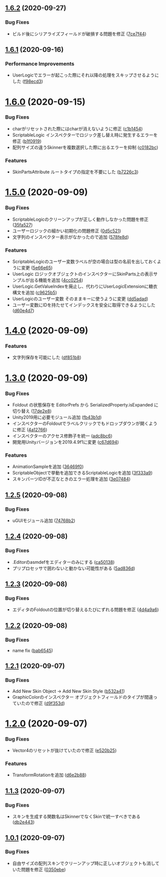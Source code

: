 ## [1.6.2](https://github.com/pspkurara/ugui-skinner/compare/v1.6.1...v1.6.2) (2020-09-27)


### Bug Fixes

* ビルド後にシリアライズフィールドが破損する問題を修正 ([7ce7f44](https://github.com/pspkurara/ugui-skinner/commit/7ce7f446b2fa9fef883e9fcee5f995acb30f711d))

## [1.6.1](https://github.com/pspkurara/ugui-skinner/compare/v1.6.0...v1.6.1) (2020-09-16)


### Performance Improvements

* UserLogicでエラーが起こった際にそれ以降の処理をスキップさせるようにした ([f98ecd3](https://github.com/pspkurara/ugui-skinner/commit/f98ecd35f1427b51cede35c26e1dafe450eeaa9c))

# [1.6.0](https://github.com/pspkurara/ugui-skinner/compare/v1.5.0...v1.6.0) (2020-09-15)


### Bug Fixes

* charがリセットされた際にはcharが消えないように修正 ([c1b1454](https://github.com/pspkurara/ugui-skinner/commit/c1b1454f41bff2b8f4a6ce03f977a90c1cb31092))
* ScriptableLogic インスペクターでロジック差し替え時に発生するエラーを修正 ([b1f0919](https://github.com/pspkurara/ugui-skinner/commit/b1f09190f565b01b941be454c81c7f7934ab4c0e))
* 配列サイズの違うSkinnerを複数選択した際に出るエラーを抑制 ([c0182bc](https://github.com/pspkurara/ugui-skinner/commit/c0182bc0b7da40d4eb1da79107c842556bb569c4))


### Features

* SkinPartsAttribute ルートタイプの指定を不要にした ([b7226c3](https://github.com/pspkurara/ugui-skinner/commit/b7226c33b0c9774aba57e29163947d00f3266047))

# [1.5.0](https://github.com/pspkurara/ugui-skinner/compare/v1.4.0...v1.5.0) (2020-09-09)


### Bug Fixes

* ScriptableLogicのクリーンアップが正しく動作しなかった問題を修正 ([35fa527](https://github.com/pspkurara/ugui-skinner/commit/35fa527759cf0585b79736d886effb08e212411e))
* ユーザーロジックの細かい初期化の問題修正 ([0d5c521](https://github.com/pspkurara/ugui-skinner/commit/0d5c521fa81554f1533d555a5b668861830a9439))
* 文字列のインスペクター表示がなかったので追加 ([578fe8d](https://github.com/pspkurara/ugui-skinner/commit/578fe8d584f7b14d3e7c7948d5deff9cdf0f3c3d))


### Features

* ScriptableLogicのユーザー変数ラベルが空の場合は型の名前を出しておくように変更 ([5e66e65](https://github.com/pspkurara/ugui-skinner/commit/5e66e651392628245ead5d81e659a9538afb087b))
* UserLogic ロジックオブジェクトのインスペクターにSkinParts上の表示サンプルが出る機能を追加 ([4cc0254](https://github.com/pspkurara/ugui-skinner/commit/4cc02549ee42b9aa9c19539c528a36b91e0acc9b))
* UserLogic.GetValueIndexを廃止し、代わりにUserLogicExtensionに糖衣構文を追加 ([c9625b5](https://github.com/pspkurara/ugui-skinner/commit/c9625b5a2625b2cbbc1d9e851a2f21f1b74de350))
* UserLogicのユーザー変数 そのままキーに使うように変更 ([dd5adad](https://github.com/pspkurara/ugui-skinner/commit/dd5adadafd93b8d3905ac7ffb9fe5b173bcc0a82))
* ユーザー変数にIDを持たせてインデックスを安全に取得できるようにした ([d60e4d7](https://github.com/pspkurara/ugui-skinner/commit/d60e4d7cebed40f8a277cc7636d2173d51fcd8bc))

# [1.4.0](https://github.com/pspkurara/ugui-skinner/compare/v1.3.0...v1.4.0) (2020-09-09)


### Features

* 文字列保存を可能にした ([df851b8](https://github.com/pspkurara/ugui-skinner/commit/df851b85561ed97010a61c57412079b7b0521dee))

# [1.3.0](https://github.com/pspkurara/ugui-skinner/compare/v1.2.5...v1.3.0) (2020-09-09)


### Bug Fixes

* Foldout の状態保存を EditorPrefs から SerializedProperty.isExpanded に切り替え ([17de2e8](https://github.com/pspkurara/ugui-skinner/commit/17de2e813cc472f2f8c64acf504cb029e776d19d))
* Unity2019用に必要モジュール追加 ([fb43b1d](https://github.com/pspkurara/ugui-skinner/commit/fb43b1dea818bff2700525fddbec2a41a07b736c))
* インスペクターのFoldoutでラベルクリックでもドロップダウンが開くように修正 ([4a12766](https://github.com/pspkurara/ugui-skinner/commit/4a12766a6ce0f63527d29d41c360f11f698d809b))
* インスペクターのアクセス修飾子を統一 ([adc8bc6](https://github.com/pspkurara/ugui-skinner/commit/adc8bc6c76af595bb3392dcf98bc3156721e4079))
* 開発用Unityバージョンを2019.4.9f1に変更 ([c67d694](https://github.com/pspkurara/ugui-skinner/commit/c67d69457834346acae813e8a1c3d2a84ac89113))


### Features

* AnimationSampleを追加 ([36469f0](https://github.com/pspkurara/ugui-skinner/commit/36469f0e50741f3fd2dac689932e70410984cbbc))
* ScriptableObjectで挙動を追加できるScriptableLogicを追加 ([3f333a9](https://github.com/pspkurara/ugui-skinner/commit/3f333a908e418a999b43a2d1db5320088112e5c0))
* スキンパーツIDが不正なときのエラー処理を追加 ([3e07484](https://github.com/pspkurara/ugui-skinner/commit/3e07484c4153e5f41b0f1c78f4cb4e3152454a14))

## [1.2.5](https://github.com/pspkurara/ugui-skinner/compare/v1.2.4...v1.2.5) (2020-09-08)


### Bug Fixes

* uGUIモジュール追加 ([74768b2](https://github.com/pspkurara/ugui-skinner/commit/74768b2373c4197e86c00b044d323eef8e0e4414))

## [1.2.4](https://github.com/pspkurara/ugui-skinner/compare/v1.2.3...v1.2.4) (2020-09-08)


### Bug Fixes

* .Editorのasmdefをエディターのみにする ([ca50138](https://github.com/pspkurara/ugui-skinner/commit/ca50138f15c24b4e81c09e51583fc3ac791b53e5))
* プリプロセッサで囲わないと動かない可能性がある ([5ad836d](https://github.com/pspkurara/ugui-skinner/commit/5ad836d71ba8a03b4be6f4bf87c4d838e9313e45))

## [1.2.3](https://github.com/pspkurara/ugui-skinner/compare/v1.2.2...v1.2.3) (2020-09-08)


### Bug Fixes

* エディタのFoldoutの位置が切り替えるたびにずれる問題を修正 ([4d4a9a6](https://github.com/pspkurara/ugui-skinner/commit/4d4a9a67915cb35c2e6ecf03e6bc9f5c51180674))

## [1.2.2](https://github.com/pspkurara/ugui-skinner/compare/v1.2.1...v1.2.2) (2020-09-08)


### Bug Fixes

* name fix ([bab6545](https://github.com/pspkurara/ugui-skinner/commit/bab654526f0c622de0d046588eaa8505d7cec903))

## [1.2.1](https://github.com/pspkurara/ugui-skinner/compare/v1.2.0...v1.2.1) (2020-09-07)


### Bug Fixes

* Add New Skin Object -> Add New Skin Style ([b532a41](https://github.com/pspkurara/ugui-skinner/commit/b532a418d50884cb232aa3b864e67990d47ebb7c))
* GraphicColorのインスペクター オブジェクトフィールドのタイプが間違っていたので修正 ([d9f353d](https://github.com/pspkurara/ugui-skinner/commit/d9f353daec58530dd0e6ce8d6d92ef55ef2872de))

# [1.2.0](https://github.com/pspkurara/ugui-skinner/compare/v1.1.3...v1.2.0) (2020-09-07)


### Bug Fixes

* Vector4のリセットが抜けていたので修正 ([e520b25](https://github.com/pspkurara/ugui-skinner/commit/e520b25b1cd24d9a9a50844f91630cd6174edbbc))


### Features

* TransformRotationを追加 ([d6e2b88](https://github.com/pspkurara/ugui-skinner/commit/d6e2b8839d67fa37c2252402018be638c014dfbe))

## [1.1.3](https://github.com/pspkurara/ugui-skinner/compare/v1.1.2...v1.1.3) (2020-09-07)


### Bug Fixes

* スキンを生成する関数名はSkinnerでなくSkinで統一すべきである ([db2e443](https://github.com/pspkurara/ugui-skinner/commit/db2e44318b8c8eaea2219aa1a3925b99350d3ad3))

## [1.0.1](https://github.com/pspkurara/ugui-skinner/compare/v1.0.0...v1.0.1) (2020-09-07)


### Bug Fixes

* 自由サイズの配列スキンでクリーンアップ時に正しいオブジェクトも消していた問題を修正 ([0350ebe](https://github.com/pspkurara/ugui-skinner/commit/0350ebe8c39cc401480f30df274bd303a3d65fac))
